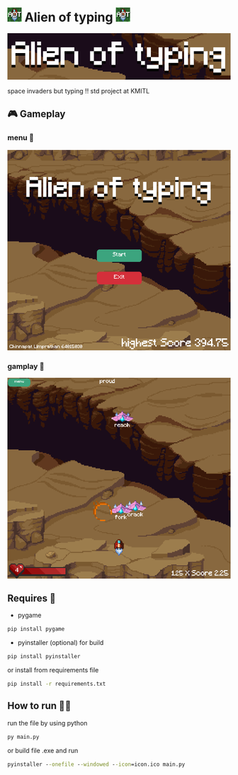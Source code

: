 # ![icon](./asset/icon/icon.png) Alien of typing ![icon](./asset/icon/icon.png)

![logo](./asset/icon/logo.png)

space invaders but typing !!
std project at KMITL

## 🎮 Gameplay

### menu 🚀

![menu](./doc/game_menu.png)

### gamplay 🎯

![gameplay](./doc/gameplay.png)

## Requires 📃

- pygame

```cmd
pip install pygame
```

- pyinstaller (optional) for build

```cmd
pip install pyinstaller
```

or install from requirements file

```cmd
pip install -r requirements.txt
```

## How to run 🏃‍♀️

run the file by using python

```cmd
py main.py
```

or build file .exe and run

```cmd
pyinstaller --onefile --windowed --icon=icon.ico main.py
```
